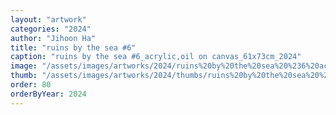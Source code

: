 ```yaml
---
layout: "artwork"
categories: "2024"
author: "Jihoon Ha"
title: "ruins by the sea #6"
caption: "ruins by the sea #6_acrylic,oil on canvas_61x73cm_2024"
image: "/assets/images/artworks/2024/ruins%20by%20the%20sea%20%236%20acrylic%2Coil%20on%20canvas%2061x73cm%202024.jpg"
thumb: "/assets/images/artworks/2024/thumbs/ruins%20by%20the%20sea%20%236%20acrylic%2Coil%20on%20canvas%2061x73cm%202024.jpg"
order: 80
orderByYear: 2024
---
```

